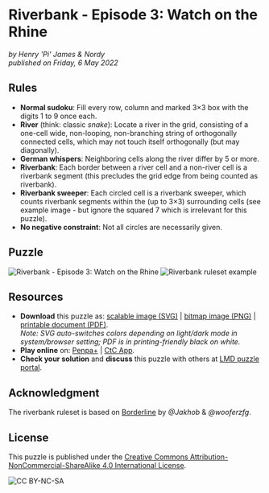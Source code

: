 ﻿# Riverbank - Episode 3: Watch on the Rhine
_by Henry 'Pi' James & Nordy_  
_published on Friday, 6 May 2022_

## Rules
- **Normal sudoku**: Fill every row, column and marked 3×3 box with the digits 1 to 9 once each.
- **River** (think: classic _snake_): Locate a river in the grid, consisting of a one-cell wide, non-looping, non-branching string of orthogonally connected cells, which may not touch itself orthogonally (but may diagonally).
- **German whispers**: Neighboring cells along the river differ by 5 or more.
- **Riverbank**: Each border between a river cell and a non-river cell is a riverbank segment (this precludes the grid edge from being counted as riverbank).
- **Riverbank sweeper**: Each circled cell is a riverbank sweeper, which counts riverbank segments within the (up to 3×3) surrounding cells (see example image - but ignore the squared 7 which is irrelevant for this puzzle).
- **No negative constraint**: Not all circles are necessarily given.

## Puzzle
![Riverbank - Episode 3: Watch on the Rhine](riverbank_3.svg)
![Riverbank ruleset example](riverbank_example.svg)

## Resources
- **Download** this puzzle as: [scalable image (SVG)](riverbank_3.svg) \| [bitmap image (PNG)](riverbank_3.png) \| [printable document (PDF)](riverbank_3.pdf).  
_Note: SVG auto-switches colors depending on light/dark mode in system/browser setting; PDF is in printing-friendly black on white._
- **Play online** on: [Penpa+](riverbank_3_penpa.html) \| [CtC App](riverbank_3_ctc.html).
- **Check your solution** and **discuss** this puzzle with others at [LMD puzzle portal](https://logic-masters.de/Raetselportal/Raetsel/zeigen.php?id=0009U6).

## Acknowledgment
The riverbank ruleset is based on [Borderline](https://logic-masters.de/Raetselportal/Raetsel/zeigen.php?id=0009IF) by _@Jakhob_ & _@wooferzfg_.

## License
This puzzle is published under the [Creative Commons Attribution-NonCommercial-ShareAlike 4.0 International License](http://creativecommons.org/licenses/by-nc-sa/4.0/).

![CC BY-NC-SA](https://i.creativecommons.org/l/by-nc-sa/4.0/88x31.png)